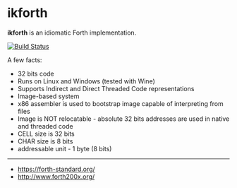 # ikforth

**ikforth** is an idiomatic Forth implementation.

[![Build Status](https://travis-ci.com/ikysil/ikforth.svg?branch=master)](https://travis-ci.com/ikysil/ikforth)

A few facts:
* 32 bits code
* Runs on Linux and Windows (tested with Wine)
* Supports Indirect and Direct Threaded Code representations
* Image-based system
* x86 assembler is used to bootstrap image capable of interpreting from files
* Image is NOT relocatable - absolute 32 bits addresses are used in native and threaded code
* CELL size is 32 bits
* CHAR size is 8 bits
* addressable unit - 1 byte (8 bits)

----

* https://forth-standard.org/
* http://www.forth200x.org/
